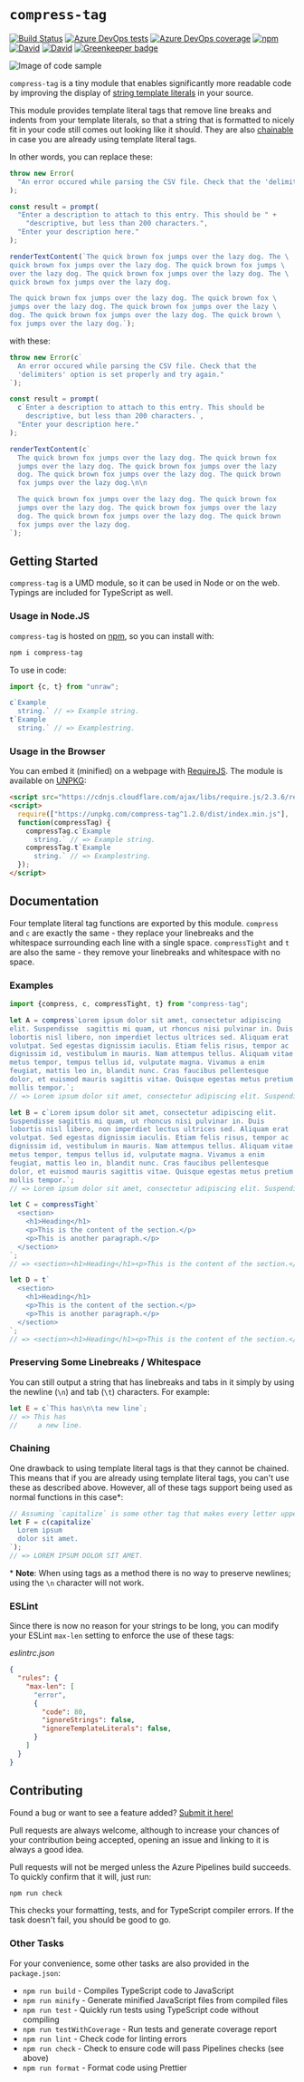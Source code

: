 # `compress-tag`

[![Build Status](https://dev.azure.com/iansan5653/compress-tag/_apis/build/status/iansan5653.compress-tag?branchName=master)](https://dev.azure.com/iansan5653/compress-tag/_build/latest?definitionId=2&branchName=master)
[![Azure DevOps tests](https://img.shields.io/azure-devops/tests/iansan5653/compress-tag/2?compact_message)](https://dev.azure.com/iansan5653/compress-tag/_build/latest?definitionId=2&branchName=master)
[![Azure DevOps coverage](https://img.shields.io/azure-devops/coverage/iansan5653/compress-tag/2)](https://dev.azure.com/iansan5653/compress-tag/_build/latest?definitionId=2&branchName=master)
[![npm](https://img.shields.io/npm/v/compress-tag)](https://www.npmjs.com/package/compress-tag)
[![David](https://david-dm.org/iansan5653/compress-tag.svg)](https://david-dm.org/iansan5653/compress-tag)
[![David](https://david-dm.org/iansan5653/compress-tag/dev-status.svg)](https://david-dm.org/iansan5653/compress-tag?type=dev) [![Greenkeeper badge](https://badges.greenkeeper.io/iansan5653/compress-tag.svg)](https://greenkeeper.io/)

![Image of code sample](banner.png)

`compress-tag` is a tiny module that enables significantly more readable code by
improving the display of
[string template literals](https://developer.mozilla.org/en-US/docs/Web/JavaScript/Reference/Template_literals)
in your source.

This module provides template literal tags that remove line breaks and indents
from your template literals, so that a string that is formatted to nicely fit in
your code still comes out looking like it should. They are also
[chainable](#Chaining) in case you are already using template literal tags.

In other words, you can replace these:
```js
throw new Error(
  "An error occured while parsing the CSV file. Check that the 'delimiters' option is set properly and try again."
);

const result = prompt(
  "Enter a description to attach to this entry. This should be " +
    "descriptive, but less than 200 characters.",
  "Enter your description here."
);

renderTextContent(`The quick brown fox jumps over the lazy dog. The \
quick brown fox jumps over the lazy dog. The quick brown fox jumps \
over the lazy dog. The quick brown fox jumps over the lazy dog. The \
quick brown fox jumps over the lazy dog.

The quick brown fox jumps over the lazy dog. The quick brown fox \
jumps over the lazy dog. The quick brown fox jumps over the lazy \
dog. The quick brown fox jumps over the lazy dog. The quick brown \
fox jumps over the lazy dog.`);
```

with these:
```js
throw new Error(c`
  An error occured while parsing the CSV file. Check that the
  'delimiters' option is set properly and try again."
`);

const result = prompt(
  c`Enter a description to attach to this entry. This should be
    descriptive, but less than 200 characters.`,
  "Enter your description here."
);

renderTextContent(c`
  The quick brown fox jumps over the lazy dog. The quick brown fox
  jumps over the lazy dog. The quick brown fox jumps over the lazy
  dog. The quick brown fox jumps over the lazy dog. The quick brown
  fox jumps over the lazy dog.\n\n

  The quick brown fox jumps over the lazy dog. The quick brown fox
  jumps over the lazy dog. The quick brown fox jumps over the lazy
  dog. The quick brown fox jumps over the lazy dog. The quick brown
  fox jumps over the lazy dog.
`);
```

## Getting Started

`compress-tag` is a UMD module, so it can be used in Node or on the web. Typings are
included for TypeScript as well.

### Usage in Node.JS

`compress-tag` is hosted on [npm](https://www.npmjs.com/compress-tag), so you
can install with:

```bash
npm i compress-tag
```

To use in code:

```js
import {c, t} from "unraw";

c`Example
  string.` // => Example string.
t`Example
  string.` // => Examplestring.
```

### Usage in the Browser

You can embed it (minified) on a webpage with
[RequireJS](https://requirejs.org/). The module is available on
[UNPKG](https://unpkg.com/compress-tag):

```html
<script src="https://cdnjs.cloudflare.com/ajax/libs/require.js/2.3.6/require.min.js"></script>
<script>
  require(["https://unpkg.com/compress-tag^1.2.0/dist/index.min.js"], 
  function(compressTag) {
    compressTag.c`Example
      string.` // => Example string.
    compressTag.t`Example
      string.` // => Examplestring.
  });
</script>
```

## Documentation

Four template literal tag functions are exported by this module. `compress` and
`c` are exactly the same - they replace your linebreaks and the whitespace
surrounding each line with a single space. `compressTight` and `t` are also the
same - they remove your linebreaks and whitespace with no space.

### Examples

```js
import {compress, c, compressTight, t} from "compress-tag";

let A = compress`Lorem ipsum dolor sit amet, consectetur adipiscing
elit. Suspendisse  sagittis mi quam, ut rhoncus nisi pulvinar in. Duis
lobortis nisl libero, non imperdiet lectus ultrices sed. Aliquam erat
volutpat. Sed egestas dignissim iaculis. Etiam felis risus, tempor ac
dignissim id, vestibulum in mauris. Nam attempus tellus. Aliquam vitae
metus tempor, tempus tellus id, vulputate magna. Vivamus a enim
feugiat, mattis leo in, blandit nunc. Cras faucibus pellentesque
dolor, et euismod mauris sagittis vitae. Quisque egestas metus pretium
mollis tempor.`;
// => Lorem ipsum dolor sit amet, consectetur adipiscing elit. Suspendisse sagittis mi quam, ut rhoncus nisi pulvinar in. Duis lobortis nisl libero, non imperdiet lectus ultrices sed. Aliquam erat volutpat. Sed egestas dignissim iaculis. Etiam felis risus, tempor ac dignissim id, vestibulum in mauris. Nam attempus tellus. Aliquam vitae metus tempor, tempus tellus id, vulputate magna. Vivamus a enim feugiat, mattis leo in, blandit nunc. Cras faucibus pellentesque dolor, et euismod mauris sagittis vitae. Quisque egestas metus pretium mollis tempor.

let B = c`Lorem ipsum dolor sit amet, consectetur adipiscing elit.
Suspendisse sagittis mi quam, ut rhoncus nisi pulvinar in. Duis
lobortis nisl libero, non imperdiet lectus ultrices sed. Aliquam erat
volutpat. Sed egestas dignissim iaculis. Etiam felis risus, tempor ac
dignissim id, vestibulum in mauris. Nam attempus tellus. Aliquam vitae
metus tempor, tempus tellus id, vulputate magna. Vivamus a enim
feugiat, mattis leo in, blandit nunc. Cras faucibus pellentesque
dolor, et euismod mauris sagittis vitae. Quisque egestas metus pretium
mollis tempor.`;
// => Lorem ipsum dolor sit amet, consectetur adipiscing elit. Suspendisse sagittis mi quam, ut rhoncus nisi pulvinar in. Duis lobortis nisl libero, non imperdiet lectus ultrices sed. Aliquam erat volutpat. Sed egestas dignissim iaculis. Etiam felis risus, tempor ac dignissim id, vestibulum in mauris. Nam attempus tellus. Aliquam vitae metus tempor, tempus tellus id, vulputate magna. Vivamus a enim feugiat, mattis leo in, blandit nunc. Cras faucibus pellentesque dolor, et euismod mauris sagittis vitae. Quisque egestas metus pretium mollis tempor.

let C = compressTight`
  <section>
    <h1>Heading</h1>
    <p>This is the content of the section.</p>
    <p>This is another paragraph.</p>
  </section>
`;
// => <section><h1>Heading</h1><p>This is the content of the section.</p><p>This is another paragraph.</p></section>

let D = t`
  <section>
    <h1>Heading</h1>
    <p>This is the content of the section.</p>
    <p>This is another paragraph.</p>
  </section>
`;
// => <section><h1>Heading</h1><p>This is the content of the section.</p><p>This is another paragraph.</p></section>
```

### Preserving Some Linebreaks / Whitespace

You can still output a string that has linebreaks and tabs in it simply by using
the newline (`\n`) and tab (`\t`) characters. For example:

```js
let E = c`This has\n\ta new line`;
// => This has
//     a new line.
```

### Chaining
One drawback to using template literal tags is that they cannot be chained. This
means that if you are already using template literal tags, you can't use these
as described above. However, all of these tags support being used as normal
functions in this case\*:

```js
// Assuming `capitalize` is some other tag that makes every letter uppercase:
let F = c(capitalize`
  Lorem ipsum
  dolor sit amet.
`);
// => LOREM IPSUM DOLOR SIT AMET.
```

\* **Note**: When using tags as a method there is no way to preserve newlines;
using the `\n` character will not work.

### ESLint
Since there is now no reason for your strings to be long, you can modify your
ESLint `max-len` setting to enforce the use of these tags:

*eslintrc.json*
```json
{
  "rules": {
    "max-len": [
      "error",
      {
        "code": 80,
        "ignoreStrings": false,
        "ignoreTemplateLiterals": false,
      }
    ]
  }
}
```

## Contributing

Found a bug or want to see a feature added?
[Submit it here!](https://github.com/iansan5653/compress-tag/issues)

Pull requests are always welcome, although to increase your chances of your
contribution being accepted, opening an issue and linking to it is always a
good idea.

Pull requests will not be merged unless the Azure Pipelines build succeeds. To
quickly confirm that it will, just run:
```bash
npm run check
```
This checks your formatting, tests, and for TypeScript compiler errors. If the
task doesn't fail, you should be good to go.

### Other Tasks
For your convenience, some other tasks are also provided in the `package.json`:
* `npm run build` - Compiles TypeScript code to JavaScript
* `npm run minify` - Generate minified JavaScript files from compiled files
* `npm run test` - Quickly run tests using TypeScript code without compiling
* `npm run testWithCoverage` - Run tests and generate coverage report
* `npm run lint` - Check code for linting errors
* `npm run check` - Check to ensure code will pass Pipelines checks (see above)
* `npm run format` - Format code using Prettier
